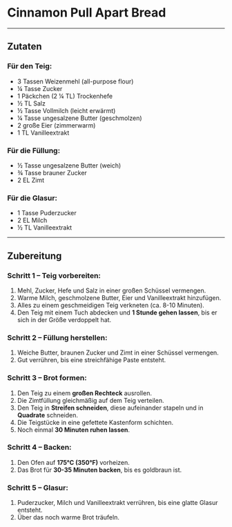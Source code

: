 # Cinnamon Pull Apart Bread  

---

## Zutaten  

### **Für den Teig:**  
- 3 Tassen Weizenmehl (all-purpose flour)  
- ¼ Tasse Zucker  
- 1 Päckchen (2 ¼ TL) Trockenhefe  
- ½ TL Salz  
- ½ Tasse Vollmilch (leicht erwärmt)  
- ¼ Tasse ungesalzene Butter (geschmolzen)  
- 2 große Eier (zimmerwarm)  
- 1 TL Vanilleextrakt  

### **Für die Füllung:**  
- ½ Tasse ungesalzene Butter (weich)  
- ¾ Tasse brauner Zucker  
- 2 EL Zimt  

### **Für die Glasur:**  
- 1 Tasse Puderzucker  
- 2 EL Milch  
- ½ TL Vanilleextrakt  

---

## Zubereitung  

### **Schritt 1 – Teig vorbereiten:**  
1. Mehl, Zucker, Hefe und Salz in einer großen Schüssel vermengen.  
2. Warme Milch, geschmolzene Butter, Eier und Vanilleextrakt hinzufügen.  
3. Alles zu einem geschmeidigen Teig verkneten (ca. 8-10 Minuten).  
4. Den Teig mit einem Tuch abdecken und **1 Stunde gehen lassen**, bis er sich in der Größe verdoppelt hat.  

### **Schritt 2 – Füllung herstellen:**  
1. Weiche Butter, braunen Zucker und Zimt in einer Schüssel vermengen.  
2. Gut verrühren, bis eine streichfähige Paste entsteht.  

### **Schritt 3 – Brot formen:**  
1. Den Teig zu einem **großen Rechteck** ausrollen.  
2. Die Zimtfüllung gleichmäßig auf dem Teig verteilen.  
3. Den Teig in **Streifen schneiden**, diese aufeinander stapeln und in **Quadrate** schneiden.  
4. Die Teigstücke in eine gefettete Kastenform schichten.  
5. Noch einmal **30 Minuten ruhen lassen**.  

### **Schritt 4 – Backen:**  
1. Den Ofen auf **175°C (350°F)** vorheizen.  
2. Das Brot für **30-35 Minuten backen**, bis es goldbraun ist.  

### **Schritt 5 – Glasur:**  
1. Puderzucker, Milch und Vanilleextrakt verrühren, bis eine glatte Glasur entsteht.  
2. Über das noch warme Brot träufeln.  
